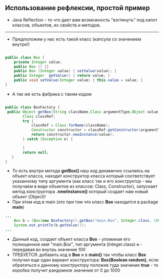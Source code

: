 ## Использование рефлексии, простой пример

* Java Reflection - то что дает вам возможность "взглянуть" под капот классов, объектов, их свойств и методов.

---

* Предположим у нас есть такой класс (капсула со значением внутри!)

```java

public class Box {
    private Integer value;
    public Box () {}
    public Box (Integer value) { setValue(value); }
    public Integer  getValue() { return value; }
    public void setValue(Integer value) { this.value = value; }
}

```
* А так же есть фабрика с таким кодом
```java

public class BoxFactory {
 public Object getBox(String className,Class argumentType,Object value) {
        Class classRef;
		try {
			classRef = Class.forName(className);
			Constructor constructor = classRef.getConstructor(argumentType);
		    return constructor.newInstance(value);
		} catch (Exception e) {

		}
		return null;
   }
}

``` 
* То есть внутри метода **getBox()** наш код динамично ссылаясь на объект класса, находит конструктор класса который соответствует указанному типу аргумента (как класс так и его конструктор - мы получаем в виде объектов из классов: Class, Constructor), запускает метод конструктора **.newInstance()** который создает нам новый объект (Object)!
* При этом код в main (это при том что класс **Box** находится в package **main**)

```java
...
    Box b = (Box)new BoxFactory().getBox("main.Box", Integer.class, 100);
    System.out.println(b.getValue());
...

```
* Данный код, создает объект класса **Box** - упоминая его полноценное имя "main.Box", тип аргумента (Integer.class) и - передавая во внутрь значение 100
* ТРЕБУЕТСЯ: добавить код в **Box** и в **main()** так чтобы класс **Box** получил еще один вариант конструктора: **Box(Boolean random)**, если обратиться к данному конструктору положив туда значение **true** - то коробка получит рандомное значение от 0 до 1000